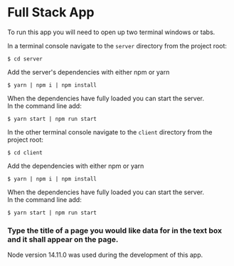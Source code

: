 # Full Stack App
To run this app you will need to open up two terminal windows or tabs.  

In a terminal console navigate to the `server` directory from the project root:
```
$ cd server
```

Add the server's dependencies with either npm or yarn
```
$ yarn | npm i | npm install
```
When the dependencies have fully loaded you can start the server.  
In the command line add:

```
$ yarn start | npm run start
```

In the other terminal console navigate to the `client` directory from the project root:
```
$ cd client
```

Add the dependencies with either npm or yarn
```
$ yarn | npm i | npm install
```
When the dependencies have fully loaded you can start the server.  
In the command line add:

```
$ yarn start | npm run start
```

### Type the title of a page you would like data for in the text box and it shall appear on the page.

Node version 14.11.0 was used during the development of this app.
